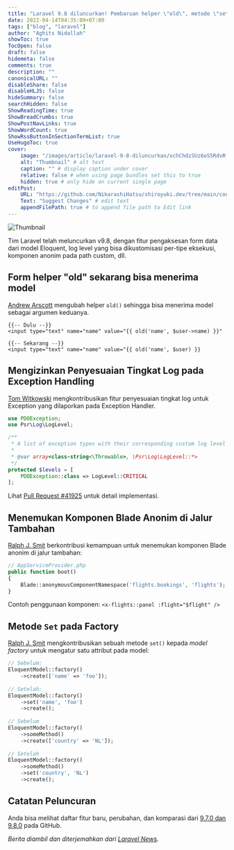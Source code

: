 ```yaml
---
title: "Laravel 9.8 diluncurkan! Pembaruan helper \"old\", metode \"set\" pada Factory, dan lainnya!"
date: 2022-04-14T04:35:09+07:00
tags: ["blog", "laravel"]
author: "Aghits Nidallah"
showToc: true
TocOpen: false
draft: false
hidemeta: false
comments: true
description: ""
canonicalURL: ""
disableShare: false
disableHLJS: false
hideSummary: false
searchHidden: false
ShowReadingTime: true
ShowBreadCrumbs: true
ShowPostNavLinks: true
ShowWordCount: true
ShowRssButtonInSectionTermList: true
UseHugoToc: true
cover:
    image: "/images/article/laravel-9-8-diluncurkan/xchChdzSUz6oS5RdvRfbA0r5PRmEdtTJy9gxboSU.jpg" # image path/url
    alt: "Thumbnail" # alt text
    caption: "" # display caption under cover
    relative: false # when using page bundles set this to true
    hidden: true # only hide on current single page
editPost:
    URL: "https://github.com/NikarashiHatsu/shiroyuki.dev/tree/main/content"
    Text: "Suggest Changes" # edit text
    appendFilePath: true # to append file path to Edit link
---
```


![Thumbnail](/images/article/laravel-9-8-diluncurkan/xchChdzSUz6oS5RdvRfbA0r5PRmEdtTJy9gxboSU.jpg)

Tim Laravel telah meluncurkan v9.8, dengan fitur pengaksesan form data dari
model Eloquent, log level yang bisa dikustomisasi per-tipe eksekusi, komponen
anonim pada path custom, dll.

## Form helper "old" sekarang bisa menerima model
[Andrew Arscott](https://github.com/Drewdan) mengubah helper `old()` sehingga
bisa menerima model sebagai argumen keduanya.
```blade
{{-- Dulu --}}
<input type="text" name="name" value="{{ old('name', $user->name) }}"

{{-- Sekarang --}}
<input type="text" name="name" value="{{ old('name', $user) }}
```

## Mengizinkan Penyesuaian Tingkat Log pada Exception Handling
[Tom Witkowski](https://github.com/Gummibeer) mengkontribusikan fitur
penyesuaian tingkat log untuk Exception yang dilaporkan pada Exception Handler.
```php
use PDOException;
use Psr\Log\LogLevel;

/**
 * A list of exception types with their corresponding custom log level
 *
 * @var array<class-string<\Throwable>, \Psr\Log\LogLevel::*>
 */
protected $levels = [
    PDOException::class => LogLevel::CRITICAL
];
```

Lihat [Pull Request #41925](https://github.com/laravel/framework/pull/41925)
untuk detail implementasi.

## Menemukan Komponen Blade Anonim di Jalur Tambahan
[Ralph J. Smit](https://github.com/ralphjsmit) berkontribusi kemampuan untuk
menemukan komponen Blade anonim di jalur tambahan:
```php
// AppServiceProvider.php
public function boot()
{
    Blade::anonymousComponentNamespace('flights.bookings', 'flights');
}
```

Contoh penggunaan komponen:
`<x-flights::panel :flight="$flight" />`

## Metode `Set` pada Factory
[Ralph J. Smit](https://github.com/ralphjsmit) mengkontribusikan sebuah metode
`set()` kepada *model factory* untuk mengatur satu attribut pada model:
```php
// Sebelum:
EloquentModel::factory()
    ->create(['name' => 'foo']);
    
// Setelah:
EloquentModel::factory()
    ->set('name', 'foo')
    ->create();
    
// Sebelum
EloquentModel::factory()
    ->someMethod()
    ->create(['country' => 'NL']);
    
// Setelah
EloquentModel::factory()
    ->someMethod()
    ->set('country', 'NL')
    ->create();
```

## Catatan Peluncuran
Anda bisa melihat daftar fitur baru, perubahan, dan komparasi dari
[9.7.0 dan 9.8.0](https://github.com/laravel/framework/compare/v9.7.0...v9.8.0)
pada GitHub.

*Berita diambil dan diterjemahkan dari [Laravel News](https://laravel-news.com/laravel-9-8-0).*